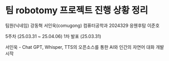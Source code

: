 # 팀 robotomy 프로젝트 진행 상황 정리

팀원(닉네임)
강동혁
서인욱(comugong) 컴퓨터공학과 2024329
응웬후탐
이준호

5주차 (25.03.31 ~ 25.04.06)
1차 발표 (25.03.31)

서인욱 - Chat GPT, Whisper, TTS의 오픈소스를 통한 AI와 인간의 자연어 대화 개발 시작

